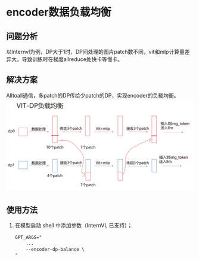 # encoder数据负载均衡

## 问题分析

以Internvl为例，DP大于1时，DP间处理的图片patch数不同，vit和mlp计算量差异大，导致训练时在梯度allreduce处快卡等慢卡。

## 解决方案

Alltoall通信，多patch的DP传给少patch的DP，实现encoder的负载均衡。
![alt text](../../sources/images/encoder_dp_balance/encoder_dp_balance.png)

## 使用方法

1. 在模型启动 shell 中添加参数（InternVL 已支持）；

   ```shell
   GPT_ARGS="
       ...
       --encoder-dp-balance \
   "
   ```
